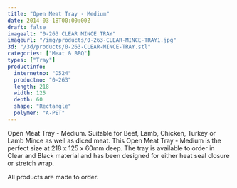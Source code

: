 ```yaml
---
title: "Open Meat Tray - Medium"
date: 2014-03-18T00:00:00Z
draft: false
imagealt: "0-263 CLEAR MINCE TRAY"
imageurl: "/img/products/0-263-CLEAR-MINCE-TRAY1.jpg"
3d: "/3d/products/0-263-CLEAR-MINCE-TRAY.stl"
categories: ["Meat & BBQ"]
types: ["Tray"]
productinfo:
  internetno: "D524"
  productno: "0-263"
  length: 218
  width: 125
  depth: 60
  shape: "Rectangle"
  polymer: "A-PET"
---
```

Open Meat Tray - Medium. Suitable for Beef, Lamb, Chicken, Turkey or Lamb Mince as well as diced meat. This Open Meat Tray - Medium is the perfect size at 218 x 125 x 60mm deep. The tray is available to order in Clear and Black material and has been designed for either heat seal closure or stretch wrap.

All products are made to order.
